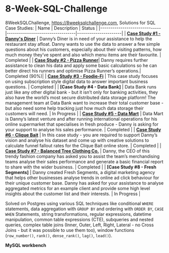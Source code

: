 # 8-Week-SQL-Challenge

8WeekSQLChallenge, https://8weeksqlchallenge.com, Solutions for SQL Case Studies:
| Name                         | Description                      | Status               |
|------------------------------|----------------------------------|----------------------|
| **[Case Study #1 - Danny's Diner](https://github.com/robav112341/8-Week-SQL-Challenge/blob/main/8%20Week%20Challange/ex%201/README.md)** | Danny’s Diner is in need of your assistance to help the restaurant stay afloat. Danny wants to use the data to answer a few simple questions about his customers, especially about their visiting patterns, how much money they’ve spent and also which menu items are their favourite. | Completed |
| **[Case Study #2 - Pizza Runner](https://github.com/robav112341/8-Week-SQL-Challenge/blob/main/8%20Week%20Challange/ex%202/README.md)**| Danny requires further assistance to clean his data and apply some basic calculations so he can better direct his runners and optimise Pizza Runner’s operations.| Completed (90%)|
| **[Case Study #3 - Foodie-Fi](https://github.com/robav112341/8-Week-SQL-Challenge/blob/main/8%20Week%20Challange/ex%203/README.md)** | This case study focuses on using subscription style digital data to answer important business questions. | Completed |
| **[Case Study #4 - Data Bank]** | Data Bank runs just like any other digital bank - but it isn’t only for banking activities, they also have the world’s most secure distributed data storage platform! The management team at Data Bank want to increase their total customer base - but also need some help tracking just how much data storage their customers will need. | In Progress |
| **[Case Study #5 - Data Mart](https://github.com/robav112341/8-Week-SQL-Challenge/blob/main/8%20Week%20Challange/ex%205/README.md)** | Data Mart is Danny’s latest venture and after running international operations for his online supermarket that specialises in fresh produce - Danny is asking for your support to analyse his sales performance. | Completed |
| **[Case Study #6 - Clique Bait](https://github.com/robav112341/8-Week-SQL-Challenge/blob/main/8%20Week%20Challange/ex%206/README.md)** | In this case study - you are required to support Danny’s vision and analyse his dataset and come up with creative solutions to calculate funnel fallout rates for the Clique Bait online store. | Completed |
| **[Case Study #7 - Balanced Tree Clothing Co.](https://github.com/robav112341/8-Week-SQL-Challenge/blob/main/8%20Week%20Challange/ex%207/README.md)** | Danny, the CEO of this trendy fashion company has asked you to assist the team’s merchandising teams analyse their sales performance and generate a basic financial report to share with the wider business. | Completed |
| **[Case Study #8 - Fresh Segments]** | Danny created Fresh Segments, a digital marketing agency that helps other businesses analyse trends in online ad click behaviour for their unique customer base. Danny has asked for your assistance to analyse aggregated metrics for an example client and provide some high level insights about the customer list and their interests. | In Progress |

Solved on Postgres using various SQL techniques like conditional `WHERE` statements, data aggregation with `GROUP BY` and ordering with `ORDER BY`, `CASE WHEN` Statements, string transformations, regular expressions, datetime manipulation, common table expressions (CTE), subqueries and nested queries, complex table joins (Inner, Outer, Left, Right, Lateral - no Cross Joins - but it was possible to use them too), window functions (`row_number()`, `rank()`, `dense_rank()`, `lag()`, `lead()`).

**MySQL workbench**
